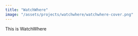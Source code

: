 ```yaml
---
title: "WatchWhere"
image: "/assets/projects/watchwhere/watchwhere-cover.png"
---
```


This is WatchWhere
